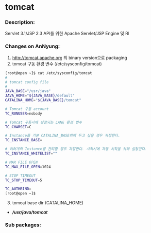 # tomcat

### Description:
Servlet 3.1/JSP 2.3 API를 위한 Apache Servlet/JSP Engine 및 RI

### Changes on AnNyung:
1. http://tomcat.apache.org 의 binary version으로 packaging
2. tomcat 구동 환경 변수 (/etc/sysconfig/tomcat)
  ```bash
  [root@open ~]$ cat /etc/sysconfig/tomcat
  #
  # tomcat config file
  #
  JAVA_BASE="/usr/java"
  JAVA_HOME="${JAVA_BASE}/default"
  CATALINA_HOME="${JAVA_BASE}/tomcat"

  # Tomcat 구동 account
  TC_RUNUSER=nobody

  # Tomcat 구동시에 설정되는 LANG 환경 변수
  TC_CHARSET=C

  # Instance를 기본 CATALINA_BASE외에 두고 싶을 경우 지정한다.
  TC_INSTANCE_BASE=

  # 여러개의 Instance를 관리할 경우 지정한다. 시작시에 자동 시작을 위해 설정한다.
  TC_INSTANCE_WHITELIST=""

  # MAX FILE OPEN
  TC_MAX_FILE_OPEN=1024

  # STOP TIMEOUT
  TC_STOP_TIMEOUT=5

  TC_AUTHBIND=
  [root@open ~]$
  ```
3. tomcat base dir (CATALINA_HOME)
 * **_/usr/java/tomcat_**

### Sub packages:
